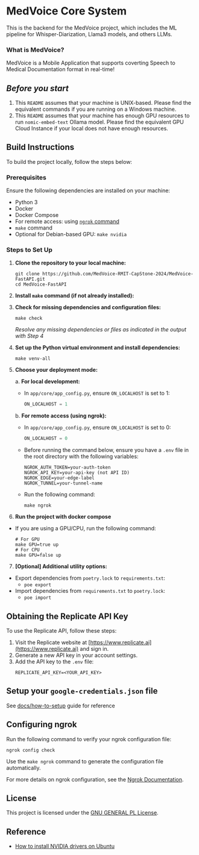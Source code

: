 # MedVoice Core System

This is the backend for the MedVoice project, which includes the ML pipeline for Whisper-Diarization, Llama3 models, and others LLMs.

### What is MedVoice?
MedVoice is a Mobile Application that supports coverting Speech to Medical Documentation format in real-time!

## *Before you start*
1. This `README` assumes that your machine is UNIX-based. Please find the equivalent commands if you are running on a Windows machine.
2. This `README` assumes that your machine has enough GPU resources to run `nomic-embed-text` Ollama model. Please find the equivalent GPU Cloud Instance if your local does not have enough resources.

## Build Instructions

To build the project locally, follow the steps below:

### Prerequisites
Ensure the following dependencies are installed on your machine:
- Python 3
- Docker
- Docker Compose
- For remote access: using [`ngrok` command](https://ngrok.com/docs/getting-started/)
- `make` command
- Optional for Debian-based GPU: `make nvidia`

### Steps to Set Up

1. **Clone the repository to your local machine:**
    ```shell
    git clone https://github.com/MedVoice-RMIT-CapStone-2024/MedVoice-FastAPI.git
    cd MedVoice-FastAPI
    ```

2. **Install `make` command (if not already installed):**

3. **Check for missing dependencies and configuration files:**
    ```shell
    make check
    ```
    *Resolve any missing dependencies or files as indicated in the output with Step 4*

4. **Set up the Python virtual environment and install dependencies:**
    ```shell
    make venv-all
    ```

5. **Choose your deployment mode:**

   a. **For local development:**
   - In `app/core/app_config.py`, ensure `ON_LOCALHOST` is set to 1:
     ```python
     ON_LOCALHOST = 1
     ```

   b. **For remote access (using ngrok):**
   - In `app/core/app_config.py`, ensure `ON_LOCALHOST` is set to 0:
     ```python
     ON_LOCALHOST = 0
     ```
   - Before running the command below, ensure you have a `.env` file in the root directory with the following variables:
     ```env
     NGROK_AUTH_TOKEN=your-auth-token
     NGROK_API_KEY=your-api-key (not API ID)
     NGROK_EDGE=your-edge-label
     NGROK_TUNNEL=your-tunnel-name
     ```
   - Run the following command:
     ```shell
     make ngrok
     ```

6. **Run the project with docker compose**
- If you are using a GPU/CPU, run the following command:
    ```shell
    # For GPU
    make GPU=true up
    # For CPU
    make GPU=false up
    ```

7. **[Optional] Additional utility options:**
- Export dependencies from `poetry.lock` to `requirements.txt`: 
    - `poe export`
- Import dependencies from `requirements.txt` to `poetry.lock`: 
    - `poe import`
        
## Obtaining the Replicate API Key

To use the Replicate API, follow these steps:

1. Visit the Replicate website at [https://www.replicate.ai](https://www.replicate.ai) and sign in.
2. Generate a new API key in your account settings.
3. Add the API key to the `.env` file:
    ```env
    REPLICATE_API_KEY=<YOUR_API_KEY>
    ```

## Setup your `google-credentials.json` file

See [docs/how-to-setup](./docs/how-to-setup-gcp-service-account.md) guide for reference

## Configuring ngrok

Run the following command to verify your ngrok configuration file:

```shell
ngrok config check
```

Use the `make ngrok` command to generate the configuration file automatically.

For more details on ngrok configuration, see the [Ngrok Documentation](https://ngrok.com/docs/agent/config/).

## License

This project is licensed under the [GNU GENERAL PL License](LICENSE).

## Reference
- [How to install NVIDIA drivers on Ubuntu](https://linuxconfig.org/how-to-install-the-nvidia-drivers-on-ubuntu-22-04)